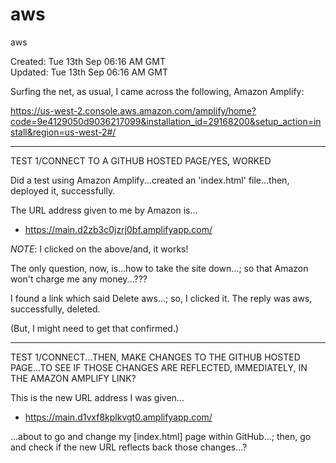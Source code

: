 # aws
aws

Created: Tue 13th Sep 06:16 AM GMT   
Updated: Tue 13th Sep 06:16 AM GMT

Surfing the net, as usual, I came across the following, Amazon Amplify:

https://us-west-2.console.aws.amazon.com/amplify/home?code=9e4129050d9036217099&installation_id=29168200&setup_action=install&region=us-west-2#/  

-----

TEST 1/CONNECT TO A GITHUB HOSTED PAGE/YES, WORKED

Did a test using Amazon Amplify...created an 'index.html' file...then, deployed it, successfully.

The URL address given to me by Amazon is...

- https://main.d2zb3c0jzrj0bf.amplifyapp.com/  

*NOTE*: I clicked on the above/and, it works!

The only question, now, is...how to take the site down...; 
so that Amazon won't charge me any money...???

I found a link which said Delete aws...; so, I clicked it. 
The reply was aws, successfully, deleted.

(But, I might need to get that confirmed.)

-----

TEST 1/CONNECT...THEN, MAKE CHANGES TO THE GITHUB HOSTED PAGE...TO SEE IF THOSE CHANGES ARE REFLECTED, IMMEDIATELY, IN THE AMAZON AMPLIFY LINK?

This is the new URL address I was given...

- https://main.d1vxf8kplkvgt0.amplifyapp.com/

...about to go and change my [index.html] page within GitHub...; then, go and check if the new URL reflects back those changes...? 




